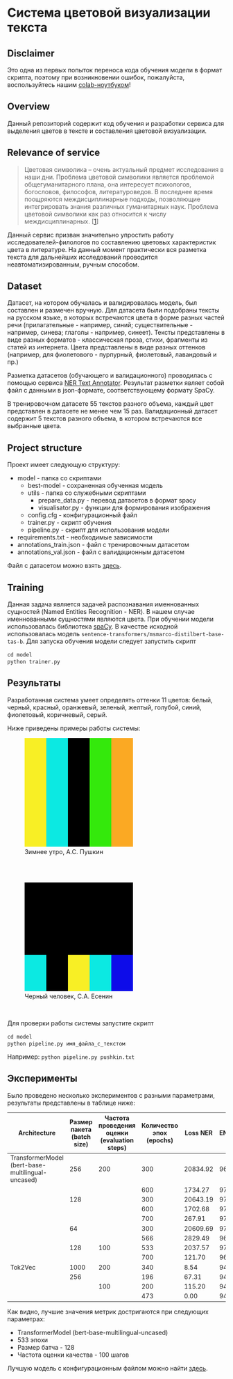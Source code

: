 # Система цветовой визуализации текста

## Disclaimer

Это одна из первых попыток переноса кода обучения модели в формат скрипта, поэтому при возникновении ошибок, пожалуйста, воспользуйтесь нашим [colab-ноутбуком](https://colab.research.google.com/drive/15POGKbrMo2Qv4BsmTElE4aOL98tOSP6Z?usp=sharing)!

## Overview

Данный репозиторий содержит код обучения и разработки сервиса для выделения цветов в тексте и составления цветовой визуализации.

## Relevance of service

 > Цветовая символика – очень актуальный предмет исследования в наши дни. Проблема цветовой символики является проблемой общегуманитарного плана, она интересует психологов, богословов, философов, литературоведов. В последнее
время поощряются междисциплинарные подходы, позволяющие интегрировать знания различных гуманитарных наук. Проблема цветовой символики
как раз относится к числу междисциплинарных. [[1](http://www.vestnik.vsu.ru/pdf/phylolog/2012/02/2012-02-06.pdf)]

Данный сервис призван значительно упростить работу исследователей-филологов по составлению цветовых характеристик цвета в литературе. 
На данный момент практически вся разметка текста для дальнейших исследований проводится неавтоматизированным, ручным способом.

## Dataset

Датасет, на котором обучалась и валидировалась модель, был составлен и размечен вручную. Для датасета были подобраны тексты на русском языке, в которых
встречаются цвета в форме разных частей речи (прилагательные - например, синий; существительные - например, синева; глаголы - например, синеет). 
Тексты представлены в виде разных форматов - классическая проза, стихи, фрагменты из статей из интернета. 
Цвета представлены в виде разных оттенков (например, для фиолетового - пурпурный, фиолетовый, лавандовый  и пр.)

Разметка датасетов (обучающего и валидационного) проводилась с помощью сервиса [NER Text Annotator](https://tecoholic.github.io/ner-annotator/). 
Результат разметки являет собой файл с данными в json-формате, соответствующему формату SpaCy. 

В тренировочном датасете 55 текстов разного объема, каждый цвет представлен в датасете не менее чем 15 раз. 
Валидационный датасет содержит 5 текстов разного объема, в котором встречаются все выбранные цвета.

## Project structure

Проект имеет следующую структуру:
* model - папка со скриптами
  * best-model - сохраненная обученная модель
  * utils - папка со служебными скриптами
	* prepare_data.py - перевод датасетов в формат spacy
	* visualisator.py - функции для формирования изображения 
  * config.cfg - конфигурационный файл
  * trainer.py - скрипт обучения
  * pipeline.py - скрипт для использования модели
* requirements.txt - необходимые зависимости
* annotations_train.json - файл с тренировочным датасетом
* annotations_val.json - файл с валидационным датасетом

Файл с датасетом можно взять [здесь](https://drive.google.com/drive/folders/1TAEWzlwLmns7JWXD7huAVZrqKkL2yOOI?usp=sharing).

## Training

Данная задача является задачей распознавания именнованных сущностей (Named Entities Recognition - NER). 
В нашем случае именнованными сущностями являются цвета.
При обучении модели использовалась библиотека [spaCy](https://spacy.io/).
В качестве исходной использовалась модель `sentence-transformers/msmarco-distilbert-base-tas-b`. 
Для запуска обучения модели следует запустить скрипт 
```
cd model
python trainer.py
```

## Результаты

Разработанная система умеет определять оттенки 11 цветов: белый, черный, красный, оранжевый, зеленый, 
желтый, голубой, синий, фиолетовый, коричневый, серый.

Ниже приведены примеры работы системы:
<figure>
    <img src="example/pushkin.png" width=250 />
    <figcaption>Зимнее утро, А.С. Пушкин</figcaption>
</figure>
</br>
</br>
<figure>
    <img src="example/esenin.png" width=250 />
    <figcaption>Черный человек, С.А. Есенин</figcaption>
</figure>
</br>

Для проверки работы системы запустите скрипт 
```
cd model
python pipeline.py имя_файла_с_текстом 
```
Например: `python pipeline.py pushkin.txt`

## Эксперименты

Было проведено несколько экспериментов с разными параметрами, результаты представлены в таблице ниже:


|Architecture   |Размер пакета (batch size)   |Частота проведения оценки (evaluation steps)   |Количество эпох (epochs)   |Loss NER |ENTS_F |ENTS_P | ENTS_R | SCORE |
|---|---|---|---|---|---|---|---|---|
|TransformerModel (bert-base-multilingual-uncased)   |256   |200   |300   |20834.92 |96.83 |96.61 | 97.05| 0.97|
| |   |   |600   |1734.27| 97.16| 97.27| 97.05| 0.97|
| |128   |   |300   |20643.19| 97.05| 96.83| 97.27| 0.97|
|  |   |   |600   |1702.68| 97.17| 96.84| 97.50| 0.97|
|  |   |   |700   |267.91| 97.17| 96.84| 97.50| 0.97|
|  |64   |   |300   |20609.69| 97.03| 97.70| 96.36| 0.97|
|  |   |   |566   |2829.49| 96.83| 96.61| 97.05| 0.97|
|  |128   |100   |533   |2037.57| 97.51| 97.29| 97.73| 0.98|
|  |   |   |700   |121.70 | 96.93| 97.04| 96.82| 0.97|
|Tok2Vec   |1000   |200   |340   |8.54| 94.04| 96.87| 91.36| 0.94|
|   |256   |   |196   |67.31| 94.79| 96.69| 92.95| 0.95|
|   |   |100   |200   |115.20| 94.04| 96.87| 91.36| 0.94|
|   |   |   |473   |0.00| 94.85| 97.83| 92.05| 0.95|



Как видно, лучшие значения метрик достригаются при следующих параметрах:
* TransformerModel (bert-base-multilingual-uncased)
* 533 эпохи
* Размер батча - 128
* Частота оценки качества - 100 шагов

Лучшую модель с конфигурационным файлом можно найти [здесь](https://drive.google.com/drive/folders/1-kjF7SWZbKIR5Mp_IOoQbxOnO17FQ8C5?usp=sharing).
